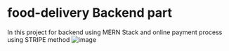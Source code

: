 # food-delivery Backend part 
In this project for backend using MERN Stack and online payment process using STRIPE method
![image](https://github.com/user-attachments/assets/860b8133-90bd-4a0d-8b2a-c62ccf5db6f4)
